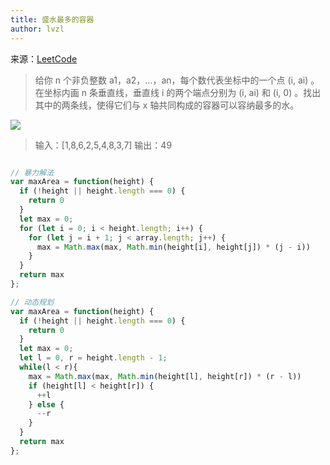 ```yaml
---
title: 盛水最多的容器
author: lvzl
---
```


来源：[LeetCode](https://leetcode-cn.com/problems/container-with-most-water/)

> 给你 n 个非负整数 a1，a2，...，an，每个数代表坐标中的一个点 (i, ai) 。在坐标内画 n 条垂直线，垂直线 i 的两个端点分别为 (i, ai) 和 (i, 0) 。找出其中的两条线，使得它们与 x 轴共同构成的容器可以容纳最多的水。

<img src="https://aliyun-lc-upload.oss-cn-hangzhou.aliyuncs.com/aliyun-lc-upload/uploads/2018/07/25/question_11.jpg"/>

> 输入：[1,8,6,2,5,4,8,3,7]
> 输出：49 

```js

// 暴力解法
var maxArea = function(height) {
  if (!height || height.length === 0) {
    return 0
  }
  let max = 0;
  for (let i = 0; i < height.length; i++) {
    for (let j = i + 1; j < array.length; j++) {
      max = Math.max(max, Math.min(height[i], height[j]) * (j - i))
    }
  }
  return max
};

// 动态规划
var maxArea = function(height) { 
  if (!height || height.length === 0) {
    return 0
  }
  let max = 0;
  let l = 0, r = height.length - 1;
  while(l < r){
    max = Math.max(max, Math.min(height[l], height[r]) * (r - l))
    if (height[l] < height[r]) {
      ++l
    } else {
      --r
    }
  }
  return max
};

```


